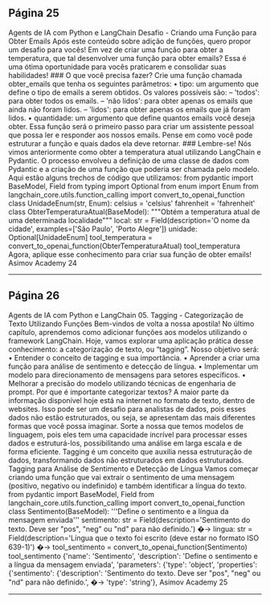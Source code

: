 ## Página 25

Agents de IA com Python e LangChain
Desafio - Criando uma Função para Obter Emails
Após este conteúdo sobre adição de funções, quero propor um desafio para vocês! Em vez de criar uma
função para obter a temperatura, que tal desenvolver uma função para obter emails? Essa é uma ótima
oportunidade para vocês praticarem e consolidar suas habilidades! ### O que você precisa fazer?
Crie uma função chamada obter_emails que tenha os seguintes parâmetros:
• tipo: um argumento que define o tipo de emails a serem obtidos. Os valores possíveis são:
– 'todos': para obter todos os emails.
– 'não lidos': para obter apenas os emails que ainda não foram lidos.
– 'lidos': para obter apenas os emails que já foram lidos.
• quantidade: um argumento que define quantos emails você deseja obter.
Essa função será o primeiro passo para criar um assistente pessoal que possa ler e responder aos
nossos emails. Pense em como você pode estruturar a função e quais dados ela deve retornar. ###
Lembre-se!
Nós vimos anteriormente como obter a temperatura atual utilizando LangChain e Pydantic. O processo
envolveu a definição de uma classe de dados com Pydantic e a criação de uma função que poderia ser
chamada pelo modelo. Aqui estão alguns trechos de código que utilizamos:
from pydantic import BaseModel, Field
from typing import Optional
from enum import Enum
from langchain_core.utils.function_calling import convert_to_openai_function
class UnidadeEnum(str, Enum):
celsius = 'celsius'
fahrenheit = 'fahrenheit'
class ObterTemperaturaAtual(BaseModel):
"""Obtém a temperatura atual de uma determinada localidade"""
local: str = Field(description='O nome da cidade', examples=['São Paulo', 'Porto Alegre'])
unidade: Optional[UnidadeEnum]
tool_temperatura = convert_to_openai_function(ObterTemperaturaAtual)
tool_temperatura
Agora, aplique esse conhecimento para criar sua função de obter emails!
Asimov Academy
24


---
## Página 26

Agents de IA com Python e LangChain
05. Tagging - Categorização de Texto Utilizando Funções
Bem-vindos de volta a nossa apostila! No último capítulo, aprendemos como adicionar funções
aos modelos utilizando o framework LangChain. Hoje, vamos explorar uma aplicação prática desse
conhecimento: a categorização de texto, ou “tagging”. Nosso objetivo será:
• Entender o conceito de tagging e sua importância.
• Aprender a criar uma função para análise de sentimento e detecção de língua.
• Implementar um modelo para direcionamento de mensagens para setores específicos.
• Melhorar a precisão do modelo utilizando técnicas de engenharia de prompt.
Por que é importante categorizar textos?
A maior parte da informação disponível hoje está na internet no formato de texto, dentro de websites.
Isso pode ser um desafio para analistas de dados, pois esses dados não estão estruturados, ou seja, se
apresentam das mais diferentes formas que você possa imaginar. Sorte a nossa que temos modelos
de linguagem, pois eles tem uma capacidade incrível para processar esses dados e estruturá-los,
possibilitando uma análise em larga escala e de forma eficiente. Tagging é um conceito que auxilia
nessa estruturação de dados, transformando dados não estruturados em dados estruturados.
Tagging para Análise de Sentimento e Detecção de Língua
Vamos começar criando uma função que vai extrair o sentimento de uma mensagem (positivo, negativo
ou indefinido) e também identificar a língua do texto.
from pydantic import BaseModel, Field
from langchain_core.utils.function_calling import convert_to_openai_function
class Sentimento(BaseModel):
'''Define o sentimento e a língua da mensagem enviada'''
sentimento: str = Field(description='Sentimento do texto. Deve ser "pos", "neg" ou "nd"
para não definido.')
�→
lingua: str = Field(description='Língua que o texto foi escrito (deve estar no formato ISO
639-1)')
�→
tool_sentimento = convert_to_openai_function(Sentimento)
tool_sentimento
{'name': 'Sentimento',
'description': 'Define o sentimento e a língua da mensagem enviada',
'parameters': {'type': 'object',
'properties': {'sentimento': {'description': 'Sentimento do texto. Deve ser "pos", "neg" ou
"nd" para não definido.',
�→
'type': 'string'},
Asimov Academy
25


---